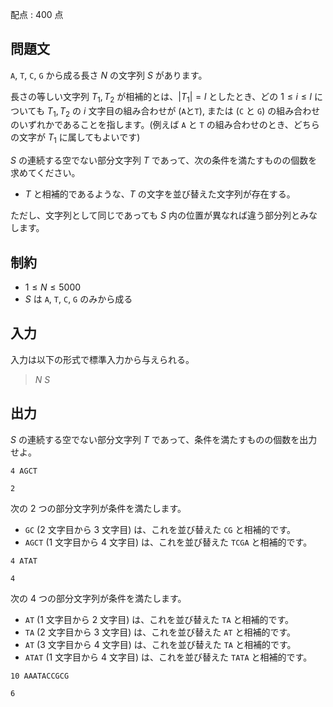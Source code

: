 配点 : $400$ 点

## 問題文

`A`, `T`, `C`, `G` から成る長さ $N$ の文字列 $S$ があります。

長さの等しい文字列 $T_1, T_2$ が相補的とは、$|T_1| = l$ としたとき、どの $1 \leq i \leq l$ についても $T_1, T_2$ の $i$ 文字目の組み合わせが (`A`と`T`), または (`C` と `G`) の組み合わせのいずれかであることを指します。(例えば `A` と `T` の組み合わせのとき、どちらの文字が $T_1$ に属してもよいです)

$S$ の連続する空でない部分文字列 $T$ であって、次の条件を満たすものの個数を求めてください。

- $T$ と相補的であるような、$T$ の文字を並び替えた文字列が存在する。

ただし、文字列として同じであっても $S$ 内の位置が異なれば違う部分列とみなします。

## 制約

- $1 \leq N \leq 5000$
- $S$ は `A`, `T`, `C`, `G` のみから成る

## 入力

入力は以下の形式で標準入力から与えられる。

> $N$ $S$

## 出力

$S$ の連続する空でない部分文字列 $T$ であって、条件を満たすものの個数を出力せよ。

```input1
4 AGCT
```

```output1
2
```

次の $2$ つの部分文字列が条件を満たします。

- `GC` ($2$ 文字目から $3$ 文字目) は、これを並び替えた `CG` と相補的です。
- `AGCT` ($1$ 文字目から $4$ 文字目) は、これを並び替えた `TCGA` と相補的です。

```input2
4 ATAT
```

```output2
4
```

次の $4$ つの部分文字列が条件を満たします。

- `AT` ($1$ 文字目から $2$ 文字目) は、これを並び替えた `TA` と相補的です。
- `TA` ($2$ 文字目から $3$ 文字目) は、これを並び替えた `AT` と相補的です。
- `AT` ($3$ 文字目から $4$ 文字目) は、これを並び替えた `TA` と相補的です。
- `ATAT` ($1$ 文字目から $4$ 文字目) は、これを並び替えた `TATA` と相補的です。

```input3
10 AAATACCGCG
```

```output3
6
```